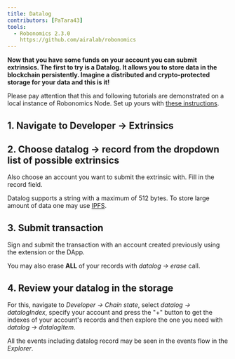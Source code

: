 ```yaml
---
title: Datalog
contributors: [PaTara43]
tools:   
  - Robonomics 2.3.0
    https://github.com/airalab/robonomics
---
```


**Now that you have some funds on your account you can submit extrinsics. The first to try is a Datalog. It allows you to store data in the blockchain persistently. Imagine a distributed and crypto-protected storage for your data and this is it!**

<robo-wiki-note type="warning" title="Dev Node">

  Please pay attention that this and following tutorials are demonstrated on a local instance of Robonomics Node. Set
 up yours with [these instructions](/docs/run-dev-node).

</robo-wiki-note>

## 1. Navigate to Developer -> Extrinsics

<robo-wiki-picture src="datalog/extrinsics.jpg" />

## 2. Choose datalog -> record from the dropdown list of possible extrinsics

Also choose an account you want to submit the extrinsic with. Fill in the record field.

<robo-wiki-picture src="datalog/record.jpg" />

<robo-wiki-note type="note" title="Large amount of data">

  Datalog supports a string with a maximum of 512 bytes. To store large amount of data one may use [IPFS](https://ipfs.tech/).

</robo-wiki-note>

## 3. Submit transaction

Sign and submit the transaction with an account created previously using the extension or the DApp.

<robo-wiki-picture src="datalog/submit.jpg" />

<robo-wiki-note type="note" title="Erase">

  You may also erase **ALL** of your records with *datalog -> erase* call.

</robo-wiki-note>

## 4. Review your datalog in the storage

For this, navigate to *Developer -> Chain state*, select *datalog -> datalogIndex*, specify your account and press the 
"+" button to get the indexes of your account's records and then explore the one you need with *datalog -> datalogItem*.

<robo-wiki-picture src="datalog/item.jpg" />

<robo-wiki-note type="note" title="Explorer">

  All the events including datalog record may be seen in the events flow in the *Explorer*.

</robo-wiki-note>